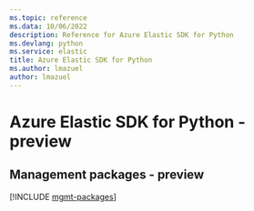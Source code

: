 ```yaml
---
ms.topic: reference
ms.data: 10/06/2022
description: Reference for Azure Elastic SDK for Python
ms.devlang: python
ms.service: elastic
title: Azure Elastic SDK for Python
ms.author: lmazuel
author: lmazuel
---
```

# Azure Elastic SDK for Python - preview

## Management packages - preview
[!INCLUDE [mgmt-packages](elastic-mgmt-index.md)]
